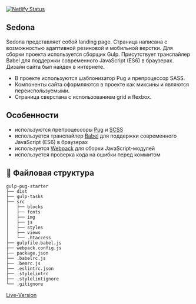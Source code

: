 [![Netlify Status](https://api.netlify.com/api/v1/badges/dab0e1fc-735f-4838-bec0-f8566bd9bef1/deploy-status)](https://app.netlify.com/sites/dreamy-poincare-1797cd/deploys)

## Sedona

Sedona представляет собой landing page. Страница написана с возможностью адаптивной резиновой и мобильной верстки. Для сборки проекта используется сборщик Gulp. Присутствует транспайлер Babel для поддержки современного JavaScript (ES6) в браузерах. Дизайн сайта был найден в интернете.

- В проекте используются шаблонизатор Pug и препроцессор SASS.
- Компоненты сайта оформляются в проекте как миксины и являются переиспользуемыми.
- Страница сверстана с использованием grid и flexbox.

## Особенности

- используются препроцессоры [Pug](https://pugjs.org/) и [SCSS](https://sass-lang.com/)
- используется транспайлер [Babel](https://babeljs.io/) для поддержки современного JavaScript (ES6) в браузерах
- используется [Webpack](https://webpack.js.org/) для сборки JavaScript-модулей
- используется проверка кода на ошибки перед коммитом

## :open_file_folder: Файловая структура

```
gulp-pug-starter
├── dist
├── gulp-tasks
├── src
│   ├── blocks
│   ├── fonts
│   ├── img
│   ├── js
│   ├── styles
│   ├── views
│   └── .htaccess
├── gulpfile.babel.js
├── webpack.config.js
├── package.json
├── .babelrc.js
├── .bemrc.js
├── .eslintrc.json
├── .stylelintrc
├── .stylelintignore
└── .gitignore
```

[Live-Version](https://dreamy-poincare-1797cd.netlify.app/)
